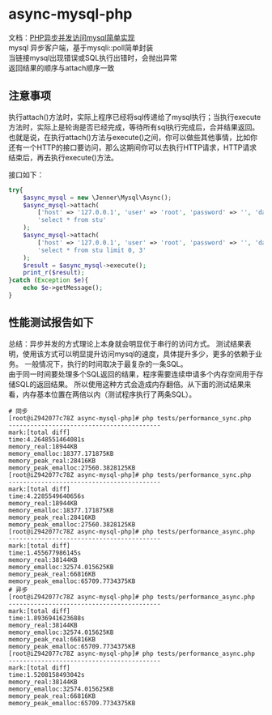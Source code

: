 # async-mysql-php
文档：[PHP异步并发访问mysql简单实现](http://www.huyanping.cn/php%E5%BC%82%E6%AD%A5%E5%B9%B6%E5%8F%91%E8%AE%BF%E9%97%AEmysql%E7%AE%80%E5%8D%95%E5%AE%9E%E7%8E%B0/)  
mysql 异步客户端，基于mysqli::poll简单封装   
当链接mysql出现错误或SQL执行出错时，会抛出异常      
返回结果的顺序与attach顺序一致  

## 注意事项
执行attach()方法时，实际上程序已经将sql传递给了mysql执行；当执行execute方法时，实际上是轮询是否已经完成，等待所有sql执行完成后，合并结果返回。
也就是说，在执行attach()方法与execute()之间，你可以做些其他事情，比如你还有一个HTTP的接口要访问，那么这期间你可以去执行HTTP请求，HTTP请求结束后，再去执行execute()方法。

接口如下： 
```php
try{
    $async_mysql = new \Jenner\Mysql\Async();
    $async_mysql->attach(
        ['host' => '127.0.0.1', 'user' => 'root', 'password' => '', 'database' => 'test', 'port'=>3306],
        'select * from stu'
    );
    $async_mysql->attach(
        ['host' => '127.0.0.1', 'user' => 'root', 'password' => '', 'database' => 'test', 'port'=>3306],
        'select * from stu limit 0, 3'
    );
    $result = $async_mysql->execute();
    print_r($result);
}catch (Exception $e){
    echo $e->getMessage();
}
```

性能测试报告如下  
-------------------------
总结：异步并发的方式理论上本身就会明显优于串行的访问方式。 
测试结果表明，使用该方式可以明显提升访问mysql的速度，具体提升多少，更多的依赖于业务。
一般情况下，执行的时间取决于最复杂的一条SQL。  
由于同一时间要处理多个SQL返回的结果，程序需要连续申请多个内存空间用于存储SQL的返回结果。
所以使用这种方式会造成内存翻倍。从下面的测试结果来看，内存基本位置在两倍以内（测试程序执行了两条SQL）。
```shell
# 同步
[root@iZ942077c78Z async-mysql-php]# php tests/performance_sync.php 
------------------------------------------
mark:[total diff]
time:4.2648551464081s
memory_real:18944KB
memory_emalloc:18377.171875KB
memory_peak_real:28416KB
memory_peak_emalloc:27560.3828125KB
[root@iZ942077c78Z async-mysql-php]# php tests/performance_sync.php 
------------------------------------------
mark:[total diff]
time:4.2285549640656s
memory_real:18944KB
memory_emalloc:18377.171875KB
memory_peak_real:28416KB
memory_peak_emalloc:27560.3828125KB
[root@iZ942077c78Z async-mysql-php]# php tests/performance_async.php  
------------------------------------------
mark:[total diff]
time:1.455677986145s
memory_real:38144KB
memory_emalloc:32574.015625KB
memory_peak_real:66816KB
memory_peak_emalloc:65709.7734375KB
# 异步
[root@iZ942077c78Z async-mysql-php]# php tests/performance_async.php 
------------------------------------------
mark:[total diff]
time:1.8936941623688s
memory_real:38144KB
memory_emalloc:32574.015625KB
memory_peak_real:66816KB
memory_peak_emalloc:65709.7734375KB
[root@iZ942077c78Z async-mysql-php]# php tests/performance_async.php 
------------------------------------------
mark:[total diff]
time:1.5208158493042s
memory_real:38144KB
memory_emalloc:32574.015625KB
memory_peak_real:66816KB
memory_peak_emalloc:65709.7734375KB
```